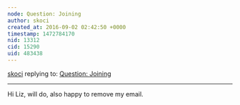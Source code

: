 ```yaml
---
node: Question: Joining
author: skoci
created_at: 2016-09-02 02:42:50 +0000
timestamp: 1472784170
nid: 13312
cid: 15290
uid: 483438
---
```




[skoci](../profile/skoci) replying to: [Question: Joining](../notes/skoci/07-27-2016/question-joining)

----
Hi Liz, will do, also happy to remove my email.